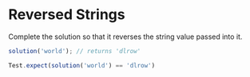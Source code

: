 # Reversed Strings



Complete the solution so that it reverses the string value passed into it.

```javascript
solution('world'); // returns 'dlrow'
```



```javascript
Test.expect(solution('world') == 'dlrow')
```

